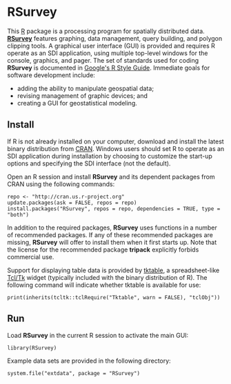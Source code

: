 RSurvey
=======

This [R](http://www.r-project.org/ "R") package is a processing program for spatially distributed data.
[**RSurvey**](http://cran.r-project.org/web/packages/RSurvey/index.html "RSurvey") features graphing, data management, query building, and polygon clipping tools.
A graphical user interface (GUI) is provided and requires R operate as an SDI application, using multiple top-level windows for the console, graphics, and pager.
The set of standards used for coding **RSurvey** is documented in [Google's R Style Guide](http://google-styleguide.googlecode.com/svn/trunk/google-r-style.html "Google's R Style Guide").
Immediate goals for software development include:

* adding the ability to manipulate geospatial data;
* revising management of graphic devices; and
* creating a GUI for geostatistical modeling.

Install
-------

If R is not already installed on your computer, download and install the latest binary distribution from [CRAN](http://cran.r-project.org/ "The Comprehensive R Archive Network").
Windows users should set R to operate as an SDI application during installation by choosing to customize the start-up options and specifying the SDI interface (not the default).

Open an R session and install **RSurvey** and its dependent packages from CRAN using the following commands:

    repo <- "http://cran.us.r-project.org"
    update.packages(ask = FALSE, repos = repo)
    install.packages("RSurvey", repos = repo, dependencies = TRUE, type = "both")

In addition to the required packages, **RSurvey** uses functions in a number of recommended packages.
If any of these recommended packages are missing, **RSurvey** will offer to install them when it first starts up.
Note that the license for the recommended package **tripack** explicitly forbids commercial use.

Support for displaying table data is provided by [tktable](http://tktable.sourceforge.net/ "tktable"), a spreadsheet-like [Tcl/Tk](http://www.tcl.tk/ "Tcl/Tk") widget (typically included with the binary distribution of R).
The following command will indicate whether tktable is available for use:

    print(inherits(tcltk::tclRequire("Tktable", warn = FALSE), "tclObj"))

Run
---

Load **RSurvey** in the current R session to activate the main GUI:

    library(RSurvey)

Example data sets are provided in the following directory:

    system.file("extdata", package = "RSurvey")

